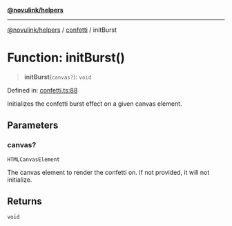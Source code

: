 [**@novulink/helpers**](../../README.md)

***

[@novulink/helpers](../../README.md) / [confetti](../README.md) / initBurst

# Function: initBurst()

> **initBurst**(`canvas?`): `void`

Defined in: [confetti.ts:88](https://github.com/M-Media-Group/app.novu.link/blob/185285297b092339554122b4cf56a2dcd7525fea/packages/helpers/src/confetti.ts#L88)

Initializes the confetti burst effect on a given canvas element.

## Parameters

### canvas?

`HTMLCanvasElement`

The canvas element to render the confetti on. If not provided, it will not initialize.

## Returns

`void`
